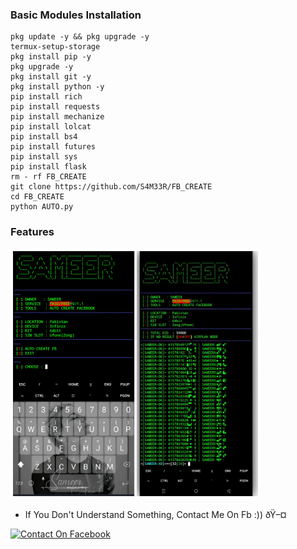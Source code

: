 
### Basic Modules Installation
```
pkg update -y && pkg upgrade -y 
termux-setup-storage
pkg install pip -y
pkg upgrade -y
pkg install git -y
pkg install python -y
pip install rich 
pip install requests 
pip install mechanize 
pip install lolcat 
pip install bs4 
pip install futures
pip install sys
pip install flask
rm - rf FB_CREATE
git clone https://github.com/S4M33R/FB_CREATE
cd FB_CREATE
python AUTO.py
```
### Features

<img src="https://github.com/S4M33R/FB_CREATE/blob/main/Picsart_25-07-15_16-04-43-605.jpg" width="400"/>

- If You Don't Understand Something, Contact Me On Fb :)) ðŸ–¤

[![Contact On Facebook](https://img.shields.io/badge/Contact%20On-Facebook-blue?style=for-the-badge&logo=facebook)](https://www.facebook.com/S4M33RXD)
